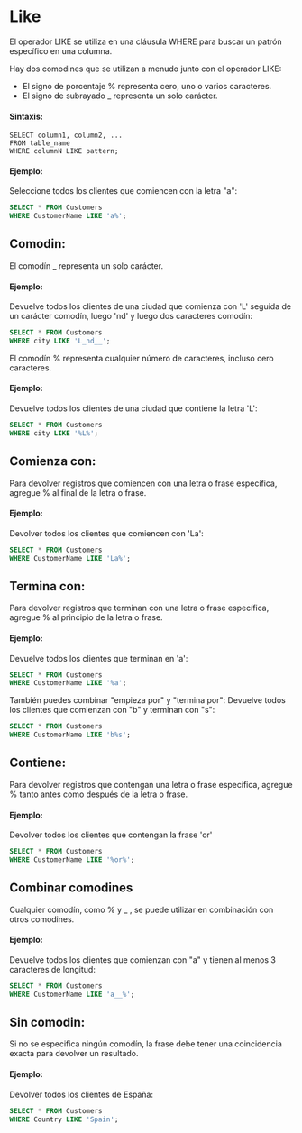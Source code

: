 # Like
El operador LIKE se utiliza en una cláusula WHERE para buscar un patrón específico en una columna.
 
Hay dos comodines que se utilizan a menudo junto con el operador LIKE:

- El signo de porcentaje % representa cero, uno o varios caracteres.
- El signo de subrayado _ representa un solo carácter.

#### Sintaxis:

```ssh
SELECT column1, column2, ...
FROM table_name
WHERE columnN LIKE pattern;
```

#### Ejemplo:

Seleccione todos los clientes que comiencen con la letra "a":

```sql
SELECT * FROM Customers
WHERE CustomerName LIKE 'a%';
```

## Comodin:

El comodín _ representa un solo carácter.

#### Ejemplo:

Devuelve todos los clientes de una ciudad que comienza con 'L' seguida de un carácter comodín, luego 'nd' y luego dos caracteres comodín:

```sql
SELECT * FROM Customers
WHERE city LIKE 'L_nd__';
```

El comodín % representa cualquier número de caracteres, incluso cero caracteres.

#### Ejemplo:

Devuelve todos los clientes de una ciudad que contiene la letra 'L':

```sql
SELECT * FROM Customers
WHERE city LIKE '%L%';
```

## Comienza con:
 
Para devolver registros que comiencen con una letra o frase específica, agregue % al final de la letra o frase.

#### Ejemplo:

Devolver todos los clientes que comiencen con 'La':

```sql
SELECT * FROM Customers
WHERE CustomerName LIKE 'La%';
```

## Termina con:

Para devolver registros que terminan con una letra o frase específica, agregue % al principio de la letra o frase.

#### Ejemplo:

Devuelve todos los clientes que terminan en 'a':

```sql
SELECT * FROM Customers
WHERE CustomerName LIKE '%a';
```

También puedes combinar "empieza por" y "termina por":
Devuelve todos los clientes que comienzan con "b" y terminan con "s":

```sql
SELECT * FROM Customers
WHERE CustomerName LIKE 'b%s';

```

## Contiene:

Para devolver registros que contengan una letra o frase específica, agregue % tanto antes como después de la letra o frase.

#### Ejemplo:

Devolver todos los clientes que contengan la frase 'or'

```sql
SELECT * FROM Customers
WHERE CustomerName LIKE '%or%';
```

## Combinar comodines

Cualquier comodín, como % y _ , se puede utilizar en combinación con otros comodines.

#### Ejemplo:

Devuelve todos los clientes que comienzan con "a" y tienen al menos 3 caracteres de longitud:

```sql
SELECT * FROM Customers
WHERE CustomerName LIKE 'a__%';
```

## Sin comodin:

Si no se especifica ningún comodín, la frase debe tener una coincidencia exacta para devolver un resultado.

#### Ejemplo:

Devolver todos los clientes de España:

```sql
SELECT * FROM Customers
WHERE Country LIKE 'Spain';
```